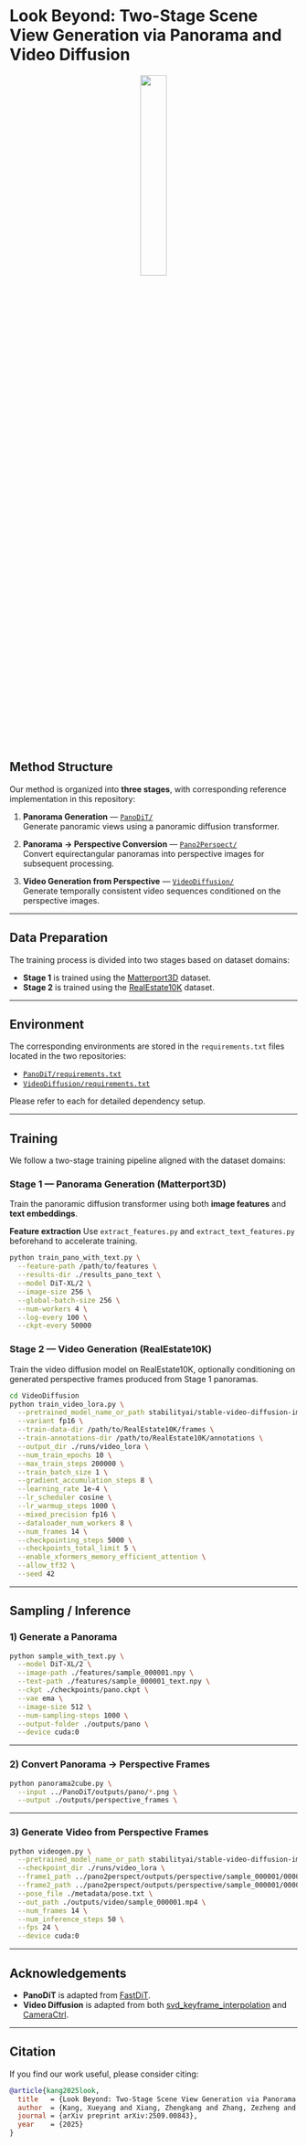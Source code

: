 # Look Beyond: Two-Stage Scene View Generation via Panorama and Video Diffusion

<p align="center">
  <img src="assets/small.gif" width="30%" style="margin: 0 1%;" />
</p>

## Method Structure

Our method is organized into **three stages**, with corresponding reference implementation in this repository:

1. **Panorama Generation** — [`PanoDiT/`](PanoDiT)  
   Generate panoramic views using a panoramic diffusion transformer.

2. **Panorama → Perspective Conversion** — [`Pano2Perspect/`](Pano2Perspect)  
   Convert equirectangular panoramas into perspective images for subsequent processing.

3. **Video Generation from Perspective** — [`VideoDiffusion/`](VideoDiffusion)  
   Generate temporally consistent video sequences conditioned on the perspective images.

---

## Data Preparation

The training process is divided into two stages based on dataset domains:

- **Stage 1** is trained using the [Matterport3D](https://niessner.github.io/Matterport/) dataset.  
- **Stage 2** is trained using the [RealEstate10K](https://google.github.io/realestate10k/) dataset.  

---

## Environment

The corresponding environments are stored in the `requirements.txt` files located in the two repositories:

- [`PanoDiT/requirements.txt`](PanoDiT/requirements.txt)  
- [`VideoDiffusion/requirements.txt`](VideoDiffusion/requirements.txt)

Please refer to each for detailed dependency setup.

---

## Training

We follow a two-stage training pipeline aligned with the dataset domains:

### Stage 1 — Panorama Generation (Matterport3D)

Train the panoramic diffusion transformer using both **image features** and **text embeddings**.

**Feature extraction**
Use `extract_features.py` and `extract_text_features.py` beforehand to accelerate training.

```bash
python train_pano_with_text.py \
  --feature-path /path/to/features \
  --results-dir ./results_pano_text \
  --model DiT-XL/2 \
  --image-size 256 \
  --global-batch-size 256 \
  --num-workers 4 \
  --log-every 100 \
  --ckpt-every 50000
```

### Stage 2 — Video Generation (RealEstate10K)
Train the video diffusion model on RealEstate10K, optionally conditioning on generated perspective frames produced from Stage 1 panoramas.

```bash
cd VideoDiffusion
python train_video_lora.py \
  --pretrained_model_name_or_path stabilityai/stable-video-diffusion-img2vid \
  --variant fp16 \
  --train-data-dir /path/to/RealEstate10K/frames \
  --train-annotations-dir /path/to/RealEstate10K/annotations \
  --output_dir ./runs/video_lora \
  --num_train_epochs 10 \
  --max_train_steps 200000 \
  --train_batch_size 1 \
  --gradient_accumulation_steps 8 \
  --learning_rate 1e-4 \
  --lr_scheduler cosine \
  --lr_warmup_steps 1000 \
  --mixed_precision fp16 \
  --dataloader_num_workers 8 \
  --num_frames 14 \
  --checkpointing_steps 5000 \
  --checkpoints_total_limit 5 \
  --enable_xformers_memory_efficient_attention \
  --allow_tf32 \
  --seed 42
```

---

## Sampling / Inference

### 1) Generate a Panorama
```bash
python sample_with_text.py \
  --model DiT-XL/2 \
  --image-path ./features/sample_000001.npy \
  --text-path ./features/sample_000001_text.npy \
  --ckpt ./checkpoints/pano.ckpt \
  --vae ema \
  --image-size 512 \
  --num-sampling-steps 1000 \
  --output-folder ./outputs/pano \
  --device cuda:0
```

---

### 2) Convert Panorama → Perspective Frames
```bash
python panorama2cube.py \
  --input ../PanoDiT/outputs/pano/*.png \
  --output ./outputs/perspective_frames \
```

---

### 3) Generate Video from Perspective Frames
```bash
python videogen.py \
  --pretrained_model_name_or_path stabilityai/stable-video-diffusion-img2vid-xt \
  --checkpoint_dir ./runs/video_lora \
  --frame1_path ../pano2perspect/outputs/perspective/sample_000001/000000.png \
  --frame2_path ../pano2perspect/outputs/perspective/sample_000001/000011.png \
  --pose_file ./metadata/pose.txt \
  --out_path ./outputs/video/sample_000001.mp4 \
  --num_frames 14 \
  --num_inference_steps 50 \
  --fps 24 \
  --device cuda:0
```

---

## Acknowledgements

- **PanoDiT** is adapted from [FastDiT](https://github.com/chuanyangjin/fast-DiT).  
- **Video Diffusion** is adapted from both [svd_keyframe_interpolation](https://github.com/jeanne-wang/svd_keyframe_interpolation) and [CameraCtrl](https://hehao13.github.io/projects-CameraCtrl/).

---

## Citation

If you find our work useful, please consider citing:

```bibtex
@article{kang2025look,
  title   = {Look Beyond: Two-Stage Scene View Generation via Panorama and Video Diffusion},
  author  = {Kang, Xueyang and Xiang, Zhengkang and Zhang, Zezheng and Khoshelham, Kourosh},
  journal = {arXiv preprint arXiv:2509.00843},
  year    = {2025}
}
